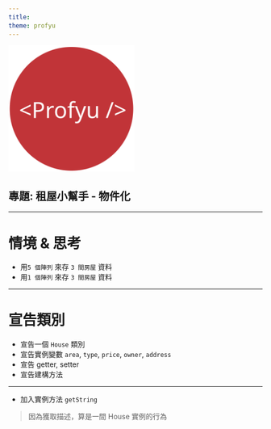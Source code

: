 ```yaml
---
title:  
theme: profyu
---
```


<!-- .slide: data-background="assets/background.png" -->
<img style='border:none;background:none;box-shadow:none;' src='assets/logo.svg' width="250"/>

## 專題: 租屋小幫手 - 物件化


---

# 情境 & 思考

* 用`5 個陣列` 來存 `3 間房屋` 資料
* 用`1 個陣列` 來存 `3 間房屋` 資料

---

# 宣告類別

* 宣告一個 `House` 類別
* 宣告實例變數 `area`, `type`, `price`, `owner`, `address`
* 宣告 getter, setter
* 宣告建構方法

---

* 加入實例方法 `getString`

> 因為獲取描述，算是一間 House 實例的行為


